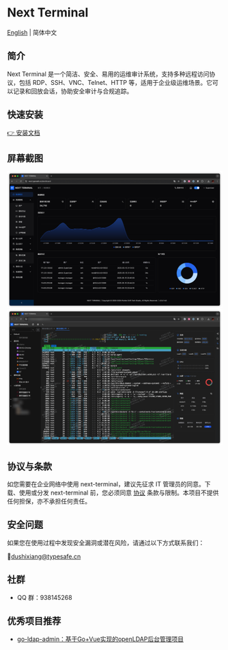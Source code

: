 # Next Terminal

[English](./README.md) | 简体中文



## 简介

Next Terminal 是一个简洁、安全、易用的运维审计系统，支持多种远程访问协议，包括 RDP、SSH、VNC、Telnet、HTTP 等，适用于企业级运维场景。它可以记录和回放会话，协助安全审计与合规追踪。

## 快速安装

[👉 安装文档](https://docs.next-terminal.typesafe.cn)

## 屏幕截图

![](screenshots/zh/dashboard.png)
![](screenshots/zh/access.png)

## 协议与条款

如您需要在企业网络中使用 next-terminal，建议先征求 IT 管理员的同意。下载、使用或分发 next-terminal 前，您必须同意 [协议](./LICENSE) 条款与限制。本项目不提供任何担保，亦不承担任何责任。


## 安全问题

如果您在使用过程中发现安全漏洞或潜在风险，请通过以下方式联系我们：

📧dushixiang@typesafe.cn

## 社群
- QQ 群：938145268

## 优秀项目推荐

- [go-ldap-admin：基于Go+Vue实现的openLDAP后台管理项目](https://github.com/eryajf/go-ldap-admin)